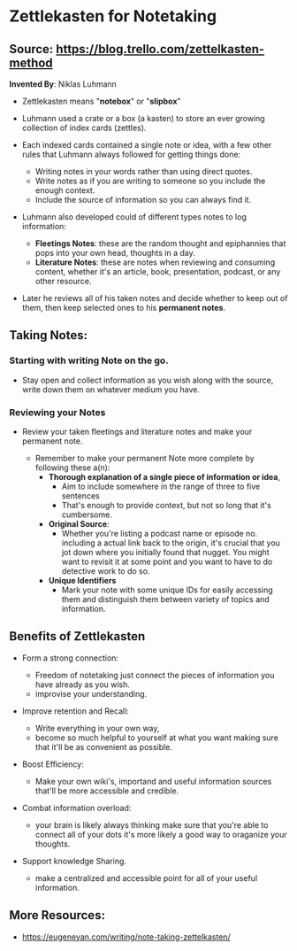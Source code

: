 # Zettlekasten for Notetaking

## Source: https://blog.trello.com/zettelkasten-method

**Invented By**: Niklas Luhmann

- Zettlekasten means "**notebox**" or "**slipbox**"

- Luhmann used a crate or a box (a kasten) to store an ever growing collection of index cards (zettles).

- Each indexed cards contained a single note or idea, with a few other rules that Luhmann always followed for getting things done:

    - Writing notes in your words rather than using direct quotes.
    - Write notes as if you are writing to someone so you include the enough context.
    - Include the source of information so you can always find it.

- Luhmann also developed could of different types notes to log information:
    
    - **Fleetings Notes**: these are the random thought and epiphannies that pops into your own head, thoughts in a day.
    - **Literature Notes**: these are notes when reviewing and consuming content, whether it's an article, book, presentation, podcast, or any other resource.
    
- Later he reviews all of his taken notes and decide whether to keep out of them, then keep selected ones to his **permanent notes**.

## Taking Notes:

### Starting with writing Note on the go.
    
- Stay open and collect information as you wish along with the source, write down them on whatever medium you have.

### Reviewing your Notes
    
- Review your taken fleetings and literature notes and make your permanent note.
        
    - Remember to make your permanent Note more complete by following these a(n):
        - **Thorough explanation of a single piece of information or idea**,
            - Aim to include somewhere in the range of three to five sentences
            - That's enough to provide context, but not so long that it's cumbersome.
        - **Original Source**:
            - Whether you're listing a podcast name or episode no. including a actual link back to the origin, it's crucial that you jot down where you initially found that nugget. You might want to revisit it at some point and you want to have to do detective work to do so.
        - **Unique Identifiers**
            - Mark your note with some unique IDs for easily accessing them and distinguish them between variety of topics and information.

## Benefits of Zettlekasten

- Form a strong connection:
    - Freedom of notetaking just connect the pieces of information you have already as you wish.
    - improvise your understanding.

- Improve retention and Recall:
    - Write everything in your own way,
    - become so much helpful to yourself at what you want making sure that it'll be as convenient as possible.

- Boost Efficiency:
    - Make your own wiki's, importand and useful information sources that'll be more accessible and credible.

- Combat information overload:
    - your brain is likely always thinking make sure that you're able to connect all of your dots it's more likely a good way to oraganize your thoughts.

- Support knowledge Sharing.
    - make a centralized and accessible point for all of your useful information.

## More Resources:

- https://eugeneyan.com/writing/note-taking-zettelkasten/
